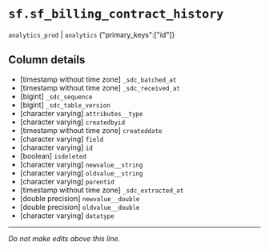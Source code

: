 # `sf.sf_billing_contract_history`
`analytics_prod` | `analytics`
{"primary_keys":["id"]}

## Column details
* [timestamp without time zone] `_sdc_batched_at`
* [timestamp without time zone] `_sdc_received_at`
* [bigint]    `_sdc_sequence`
* [bigint]    `_sdc_table_version`
* [character varying] `attributes__type`
* [character varying] `createdbyid`
* [timestamp without time zone] `createddate`
* [character varying] `field`
* [character varying] `id`
* [boolean]   `isdeleted`
* [character varying] `newvalue__string`
* [character varying] `oldvalue__string`
* [character varying] `parentid`
* [timestamp without time zone] `_sdc_extracted_at`
* [double precision] `newvalue__double`
* [double precision] `oldvalue__double`
* [character varying] `datatype`

-------------------------------------------------------------------------------
*Do not make edits above this line.*
